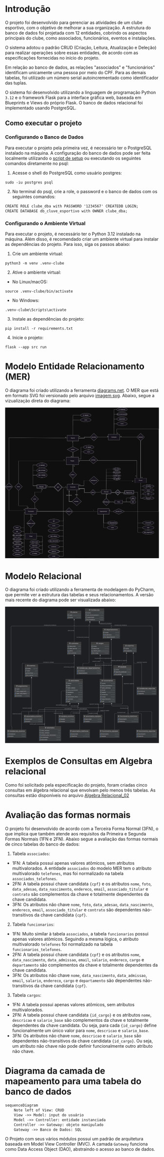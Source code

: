 # Introdução

O projeto foi desenvolvido para gerenciar as atividades de um clube esportivo, com o objetivo de melhorar a sua organização. A estrutura do banco de dados foi projetada com 12 entidades, cobrindo os aspectos principais do clube, como associados, funcionários, eventos e instalações.

O sistema adotou o padrão CRUD (Criação, Leitura, Atualização e Deleção) para realizar operações sobre essas entidades, de acordo com as especificações fornecidas no início do projeto.

Em relação ao banco de dados, as relações "associados" e "funcionários" identificam unicamente uma pessoa por meio do CPF. Para as demais tabelas, foi utilizado um número serial autoincrementado como identificador das tuplas. 

O sistema foi desenvolvido utilizando a linguagem de programação Python `3.12` e o framework Flask para a interface gráfica web, baseada em Blueprints e Views do próprio Flask. O banco de dados relacional foi implementado usando PostgreSQL.

## Como executar o projeto

### Configurando o Banco de Dados

Para executar o projeto pela primeira vez, é necessário ter o PostgreSQL instalado na máquina. A configuração do banco de dados pode ser feita localmente utilizando o [script de setup](db/setup_postgres.sh) ou executando os seguintes comandos diretamente no psql:

1. Acesse o shell do PostgreSQL como usuário postgres:
```shell
sudo -iu postgres psql
```
2. No terminal do psql, crie a role, o password e o banco de dados com os seguintes comandos:
```postgresql
CREATE ROLE clube_dba with PASSWORD '1234567' CREATEDB LOGIN;
CREATE DATABASE db_cluve_esportivo with OWNER clube_dba;
```

### Configurando o Ambiente Virtual

Para executar o projeto, é necessário ter o Python 3.12 instalado na máquina. Além disso, é recomendado criar um ambiente virtual para instalar as dependências do projeto. Para isso, siga os passos abaixo:

1. Crie um ambiente virtual:

```shell
python3 -m venv .venv-clube
```
2. Ative o ambiente virtual:
- No Linux/macOS:
```shell
source .venv-clube/bin/activate
```
- No Windows:
```shell
.venv-clube\Scripts\activate
```

3. Instale as dependências do projeto:
```shell
pip install -r requirements.txt
```

4. Inicie o projeto:
```shell
flask --app src run
```

# Modelo Entidade Relacionamento (MER)
O diagrama foi criado utilizando a ferramenta [diagrams.net](https://app.diagrams.net/). O MER que está em formato SVG foi versionado pelo arquivo [imagem svg](diagramas_e_recursos/mer_clube.drawio.svg). Abaixo, segue a vizualização direta do diagrama:

![MER](diagramas_e_recursos/mer_clube.drawio.svg)

# Modelo Relacional
O diagrama foi criado utilizando a ferramenta de modelagem do PyCharm, que permite ver a estrutura das tabelas e seus relacionamentos. A versão mais recente do diagrama pode ser visualizada abaixo:

![modelo_relacional](diagramas_e_recursos/modelo_relacional_clube_esportivo.png)

# Exemplos de Consultas em Algebra relacional
Como foi solicitado pela especificação do projeto, foram criadas cinco consultas em álgebra relacional que envolvam pelo menos três tabelas. As consultas estão disponíveis no arquivo [Algebra Relacional_02](https://github.com/nori-marcos/clubeEsportivo/blob/main/diagramas_e_recursos/Algebra%20Relacional_02.pdf)

# Avaliação das formas normais
O projeto foi desenvolvido de acordo com a Terceira Forma Normal (3FN), o que implica que também atende aos requisitos da Primeira e Segunda Formas Normais (1FN e 2FN). Abaixo segue a avaliação das formas normais de cinco tabelas do banco de dados:

1. Tabela `associados`:
- 1FN: A tabela possui apenas valores atômicos, sem atributos multivalorados. A entidade `associados` do modelo MER tem o atributo multivalorado `telefones`, mas foi normalizado na tabela `associados_telefones`.
- 2FN: A tabela possui chave candidata `{cpf}` e os atributos `nome`, `foto`, `data_adesao`, `data_nascimento`, `endereco`, `email`, `associado_titular` e `contrato` são complementos da chave e totalmente dependentes da chave candidata.
- 3FN: Os atributos não chave `nome`, `foto`, `data_adesao`, `data_nascimento`, `endereco`, `email`, `associado_titular` e `contrato` são dependentes não-transitivos da chave candidata `{cpf}`.

2. Tabela `funcionarios`:
- 1FN: Muito similar à tabela `associados`, a tabela `funcionarios` possui apenas valores atômicos. Seguindo a mesma lógica, o atributo multivalorado `telefones` foi normalizado na tabela `funcionarios_telefones`.
- 2FN: A tabela possui chave candidata `{cpf}` e os atributos `nome`, `data_nascimento`, `data_admissao`, `email`, `salario`, `endereco`, `cargo` e `departamento` são complementos da chave e totalmente dependentes da chave candidata.
- 3FN: Os atributos não chave `nome`, `data_nascimento`, `data_admissao`, `email`, `salario`, `endereco`, `cargo` e `departamento` são dependentes não-transitivos da chave candidata `{cpf}`.

3. Tabela `cargos`:
- 1FN: A tabela possui apenas valores atômicos, sem atributos multivalorados.
- 2FN: A tabela possui chave candidata `{id_cargo}` e os atributos `nome`, `descricao` e `salario_base` são complementos da chave e totalmente dependentes da chave candidata. Ou seja, para cada `{id_cargo}` define funcionalmente um único valor para `nome`, `descricao` e `salario_base`.
- 3FN: Os atributos não chave `nome`, `descricao` e `salario_base` são dependentes não-transitivos da chave candidata `{id_cargo}`. Ou seja, um atributo não chave não pode definir funcionalmente outro atributo não chave.



# Diagrama da camada de mapeamento para uma tabela do banco de dados

```mermaid
sequenceDiagram
    Note left of View: CRUD
    View ->> Model: input do usuário
    Model ->> Controller: entidade instanciada
    Controller ->> Gateway: objeto manipulado
    Gateway ->> Banco de Dados: SQL
```

O Projeto com seus vários módulos possui um padrão de arquitetura baseada em Model View Controller (MVC). A camada
`Gateway`
funciona como Data Access Object (DAO), abstraindo o acesso ao banco de dados.
